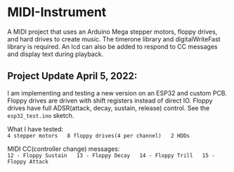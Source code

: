 # MIDI-Instrument
A MIDI project that uses an Arduino Mega stepper motors, floppy drives, and hard drives to create music. The timerone library and digitalWriteFast library is required. An lcd can also be added to respond to CC messages and display text during playback.

## Project Update April 5, 2022:

I am implementing and testing a new version on an ESP32 and custom PCB. Floppy drives are driven with shift registers instead of direct IO. Floppy drives have full ADSR(attack, decay, sustain, release) control. See the `esp32_test.ino` sketch. 

What I have tested:  
`4 stepper motors  
8 floppy drives(4 per channel)  
2 HDDs  `

MIDI CC(controller change) messages:  
`12 - Floppy Sustain  
13 - Floppy Decay  
14 - Floppy Trill  
15 - Floppy Attack  `
